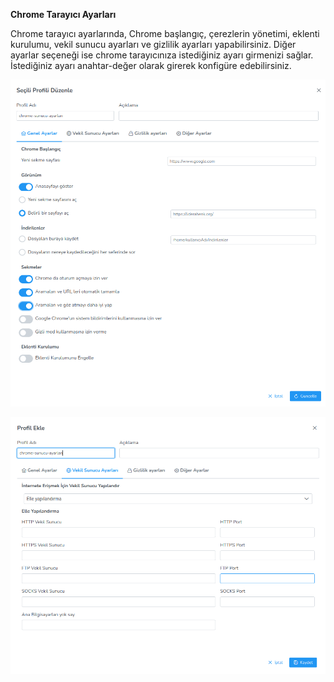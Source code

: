 **Chrome Tarayıcı Ayarları**

Chrome tarayıcı ayarlarında, Chrome başlangıç, çerezlerin yönetimi, eklenti kurulumu, vekil sunucu ayarları ve gizlilik ayarları yapabilirsiniz.
Diğer ayarlar seçeneği ise chrome tarayıcınıza istediğiniz ayarı girmenizi sağlar. İstediğiniz ayarı anahtar-değer olarak girerek konfigüre edebilirsiniz.

[![Profil](../images/profiles/chromeProfile.png)](../images/profiles/chromeProfile.png)

[![Profil](../images/profiles/chromeProxy.png)](../images/profiles/chromeProxy.png)

<link href=/lider3.0/assets/style.css rel=stylesheet></link>